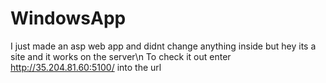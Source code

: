 # WindowsApp
I just made an asp web app and didnt change anything inside but hey its a site and it works on the server\n
To check it out enter http://35.204.81.60:5100/ into the url
